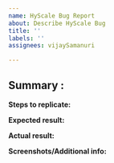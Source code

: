 ```yaml
---
name: HyScale Bug Report
about: Describe HyScale Bug
title: ''
labels: ''
assignees: vijaySamanuri

---
```


Summary : 
---
**Steps to replicate:**

**Expected result:**

**Actual result:**

**Screenshots/Additional info:**
